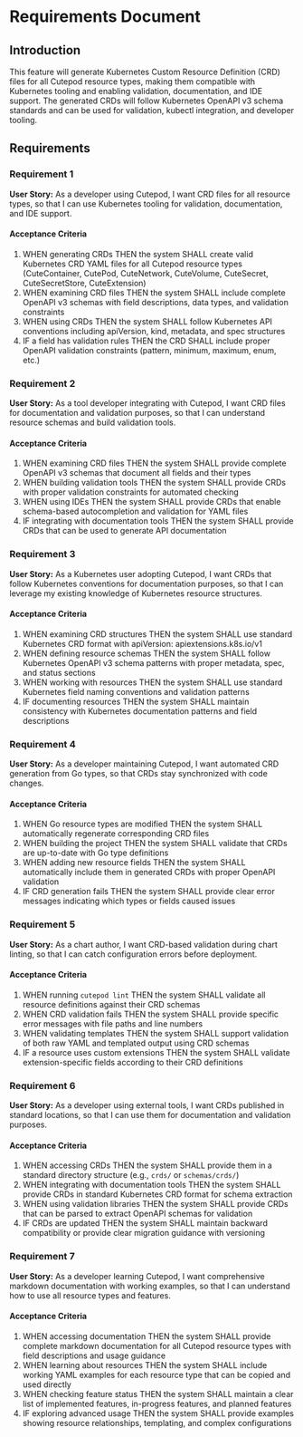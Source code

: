 # Requirements Document

## Introduction

This feature will generate Kubernetes Custom Resource Definition (CRD) files for all Cutepod resource types, making them compatible with Kubernetes tooling and enabling validation, documentation, and IDE support. The generated CRDs will follow Kubernetes OpenAPI v3 schema standards and can be used for validation, kubectl integration, and developer tooling.

## Requirements

### Requirement 1

**User Story:** As a developer using Cutepod, I want CRD files for all resource types, so that I can use Kubernetes tooling for validation, documentation, and IDE support.

#### Acceptance Criteria

1. WHEN generating CRDs THEN the system SHALL create valid Kubernetes CRD YAML files for all Cutepod resource types (CuteContainer, CutePod, CuteNetwork, CuteVolume, CuteSecret, CuteSecretStore, CuteExtension)
2. WHEN examining CRD files THEN the system SHALL include complete OpenAPI v3 schemas with field descriptions, data types, and validation constraints
3. WHEN using CRDs THEN the system SHALL follow Kubernetes API conventions including apiVersion, kind, metadata, and spec structures
4. IF a field has validation rules THEN the CRD SHALL include proper OpenAPI validation constraints (pattern, minimum, maximum, enum, etc.)

### Requirement 2

**User Story:** As a tool developer integrating with Cutepod, I want CRD files for documentation and validation purposes, so that I can understand resource schemas and build validation tools.

#### Acceptance Criteria

1. WHEN examining CRD files THEN the system SHALL provide complete OpenAPI v3 schemas that document all fields and their types
2. WHEN building validation tools THEN the system SHALL provide CRDs with proper validation constraints for automated checking
3. WHEN using IDEs THEN the system SHALL provide CRDs that enable schema-based autocompletion and validation for YAML files
4. IF integrating with documentation tools THEN the system SHALL provide CRDs that can be used to generate API documentation

### Requirement 3

**User Story:** As a Kubernetes user adopting Cutepod, I want CRDs that follow Kubernetes conventions for documentation purposes, so that I can leverage my existing knowledge of Kubernetes resource structures.

#### Acceptance Criteria

1. WHEN examining CRD structures THEN the system SHALL use standard Kubernetes CRD format with apiVersion: apiextensions.k8s.io/v1
2. WHEN defining resource schemas THEN the system SHALL follow Kubernetes OpenAPI v3 schema patterns with proper metadata, spec, and status sections
3. WHEN working with resources THEN the system SHALL use standard Kubernetes field naming conventions and validation patterns
4. IF documenting resources THEN the system SHALL maintain consistency with Kubernetes documentation patterns and field descriptions

### Requirement 4

**User Story:** As a developer maintaining Cutepod, I want automated CRD generation from Go types, so that CRDs stay synchronized with code changes.

#### Acceptance Criteria

1. WHEN Go resource types are modified THEN the system SHALL automatically regenerate corresponding CRD files
2. WHEN building the project THEN the system SHALL validate that CRDs are up-to-date with Go type definitions
3. WHEN adding new resource fields THEN the system SHALL automatically include them in generated CRDs with proper OpenAPI validation
4. IF CRD generation fails THEN the system SHALL provide clear error messages indicating which types or fields caused issues

### Requirement 5

**User Story:** As a chart author, I want CRD-based validation during chart linting, so that I can catch configuration errors before deployment.

#### Acceptance Criteria

1. WHEN running `cutepod lint` THEN the system SHALL validate all resource definitions against their CRD schemas
2. WHEN CRD validation fails THEN the system SHALL provide specific error messages with file paths and line numbers
3. WHEN validating templates THEN the system SHALL support validation of both raw YAML and templated output using CRD schemas
4. IF a resource uses custom extensions THEN the system SHALL validate extension-specific fields according to their CRD definitions

### Requirement 6

**User Story:** As a developer using external tools, I want CRDs published in standard locations, so that I can use them for documentation and validation purposes.

#### Acceptance Criteria

1. WHEN accessing CRDs THEN the system SHALL provide them in a standard directory structure (e.g., `crds/` or `schemas/crds/`)
2. WHEN integrating with documentation tools THEN the system SHALL provide CRDs in standard Kubernetes CRD format for schema extraction
3. WHEN using validation libraries THEN the system SHALL provide CRDs that can be parsed to extract OpenAPI schemas for validation
4. IF CRDs are updated THEN the system SHALL maintain backward compatibility or provide clear migration guidance with versioning

### Requirement 7

**User Story:** As a developer learning Cutepod, I want comprehensive markdown documentation with working examples, so that I can understand how to use all resource types and features.

#### Acceptance Criteria

1. WHEN accessing documentation THEN the system SHALL provide complete markdown documentation for all Cutepod resource types with field descriptions and usage guidance
2. WHEN learning about resources THEN the system SHALL include working YAML examples for each resource type that can be copied and used directly
3. WHEN checking feature status THEN the system SHALL maintain a clear list of implemented features, in-progress features, and planned features
4. IF exploring advanced usage THEN the system SHALL provide examples showing resource relationships, templating, and complex configurations